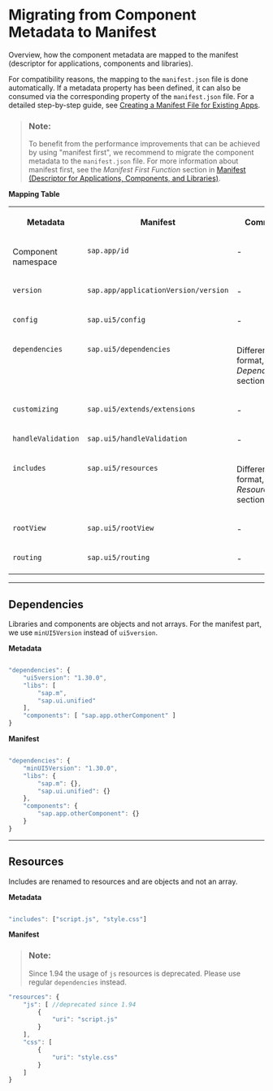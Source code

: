 <!-- loioe282db2865e94f69972c407469b801e9 -->

# Migrating from Component Metadata to Manifest

Overview, how the component metadata are mapped to the manifest \(descriptor for applications, components and libraries\).

For compatibility reasons, the mapping to the `manifest.json` file is done automatically. If a metadata property has been defined, it can also be consumed via the corresponding property of the `manifest.json` file. For a detailed step-by-step guide, see [Creating a Manifest File for Existing Apps](creating-a-manifest-file-for-existing-apps-3a9baba.md).

> ### Note:  
> To benefit from the performance improvements that can be achieved by using "manifest first", we recommend to migrate the component metadata to the `manifest.json` file. For more information about manifest first, see the *Manifest First Function* section in [Manifest \(Descriptor for Applications, Components, and Libraries\)](manifest-descriptor-for-applications-components-and-libraries-be0cf40.md).

**Mapping Table**


<table>
<tr>
<th valign="top">

Metadata

</th>
<th valign="top">

Manifest

</th>
<th valign="top">

Comment

</th>
</tr>
<tr>
<td valign="top">

Component namespace

</td>
<td valign="top">

`sap.app/id` 

</td>
<td valign="top">

\-

</td>
</tr>
<tr>
<td valign="top">

`version` 

</td>
<td valign="top">

`sap.app/applicationVersion/version` 

</td>
<td valign="top">

\-

</td>
</tr>
<tr>
<td valign="top">

`config` 

</td>
<td valign="top">

`sap.ui5/config` 

</td>
<td valign="top">

\-

</td>
</tr>
<tr>
<td valign="top">

`dependencies` 

</td>
<td valign="top">

`sap.ui5/dependencies` 

</td>
<td valign="top">

Different format, see *Dependencies* section below

</td>
</tr>
<tr>
<td valign="top">

`customizing` 

</td>
<td valign="top">

`sap.ui5/extends/extensions` 

</td>
<td valign="top">

\-

</td>
</tr>
<tr>
<td valign="top">

`handleValidation` 

</td>
<td valign="top">

`sap.ui5/handleValidation` 

</td>
<td valign="top">

\-

</td>
</tr>
<tr>
<td valign="top">

`includes` 

</td>
<td valign="top">

`sap.ui5/resources` 

</td>
<td valign="top">

Different format, see *Resources* section below

</td>
</tr>
<tr>
<td valign="top">

`rootView` 

</td>
<td valign="top">

`sap.ui5/rootView` 

</td>
<td valign="top">

\-

</td>
</tr>
<tr>
<td valign="top">

`routing` 

</td>
<td valign="top">

`sap.ui5/routing` 

</td>
<td valign="top">

\-

</td>
</tr>
</table>

***

## Dependencies

Libraries and components are objects and not arrays. For the manifest part, we use `minUI5Version` instead of `ui5version`.

**Metadata** 

```js

"dependencies": {
    "ui5version": "1.30.0",
    "libs": [
        "sap.m",
        "sap.ui.unified"
    ],
    "components": [ "sap.app.otherComponent" ]
}
```

**Manifest**

```js

"dependencies": {
    "minUI5Version": "1.30.0",
    "libs": {
        "sap.m": {},
        "sap.ui.unified": {}
    },
    "components": {
        "sap.app.otherComponent": {}
    }
}
```

***

## Resources

Includes are renamed to resources and are objects and not an array.

**Metadata**

```js

"includes": ["script.js", "style.css"]
```

**Manifest**

> ### Note:  
> Since 1.94 the usage of `js` resources is deprecated. Please use regular `dependencies` instead.

```js
"resources": {
    "js": [ //deprecated since 1.94
        {
            "uri": "script.js"
        }
    ],
    "css": [
        {
            "uri": "style.css"
        }
    ]
}
```

